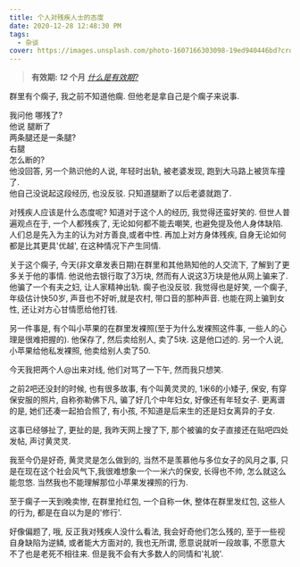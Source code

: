 ```yaml
---
title: 个人对残疾人士的态度
date: 2020-12-28 12:48:30 PM
tags:
  - 杂谈
cover: https://images.unsplash.com/photo-1607166303098-19ed940446bd?crop=entropy&cs=tinysrgb&fit=max&fm=jpg&ixid=MXw0NTI1NXwwfDF8cmFuZG9tfHx8fHx8fHw&ixlib=rb-1.2.1&q=80&w=1080
---
```


> **有效期: *12* 个月**  *[什么是有效期?](https://blog.timvel.com/2020/12/28/12-28-2020-a-description-of-the-validity-period/)*

群里有个瘸子, 我之前不知道他瘸. 但他老是拿自己是个瘸子来说事.

我问他 哪残了? </br>
他说 腿断了 </br>
两条腿还是一条腿? </br>
右腿 </br>
怎么断的? </br>
他没回答, 另一个熟识他的人说, 年轻时出轨, 被老婆发现, 跑到大马路上被货车撞了. </br>
他自己没说起这段经历, 也没反驳. 只知道腿断了以后老婆就跑了. </br>

对残疾人应该是什么态度呢? 知道对于这个人的经历, 我觉得还蛮好笑的. 但世人普遍观点在于, 一个人都残疾了, 无论如何都不能去嘲笑, 也避免提及他人身体缺陷.
人们总是先入为主的认为对方善良,或者中性. 再加上对方身体残疾, 自身无论如何都是比其更具'优越', 在这种情况下产生同情.

关于这个瘸子, 今天(非文章发表日期)在群里和其他熟知他的人交流下, 了解到了更多关于他的事情. 他说他去银行取了3万块, 然而有人说这3万块是他从网上骗来了. 他骗了一个有夫之妇, 让人家精神出轨. 瘸子也没反驳. 我觉得也是好笑, 一个瘸子, 年级估计快50岁, 声音也不好听,就是农村, 带口音的那种声音. 也能在网上骗到女性, 还让对方心甘情愿给他打钱.

另一件事是, 有个叫小苹果的在群里发裸照(至于为什么发裸照这件事, 一些人的心理是很难把握的). 他保存了, 然后卖给别人, 卖了5块. 这是他口述的. 另一个人说, 小苹果给他私发裸照, 他卖给别人卖了50.

今天我把两个人@出来对线, 他们对骂了一下午, 然而我只想笑.

之前2吧还没封的时候, 也有很多故事, 有个叫黄灵灵的, 1米6的小矮子, 保安, 有穿保安服的照片, 自称弥勒佛下凡, 骗了好几个中年妇女, 好像还有年轻女子. 更离谱的是, 她们还凑一起拍合照了, 有小孩, 不知道是后来生的还是妇女离异的子女. 

这事已经够扯了, 更扯的是, 我昨天网上搜了下, 那个被骗的女子直接还在贴吧四处发帖, 声讨黄灵灵. 

我至今仍是好奇, 黄灵灵是怎么做到的, 当然不是羡慕他与多位女子的风月之事, 只是在现在这个社会风气下,我很难想象一个一米六的保安, 长得也不帅, 怎么就这么能忽悠. 当然我也不能理解那位小苹果发裸照的行为. 

至于瘸子一天到晚卖惨, 在群里抢红包, 一个自称一休, 整体在群里发红包, 这些人的行为, 都是在自以为是的'修行'. 

好像偏题了, 哦, 反正我对残疾人没什么看法, 我会好奇他们怎么残的, 至于一些视自身缺陷为逆鳞, 或者能大方面对的, 我也无所谓, 愿意说就听一段故事, 不愿意大不了也是老死不相往来. 但是我不会有大多数人的同情和'礼貌'.

